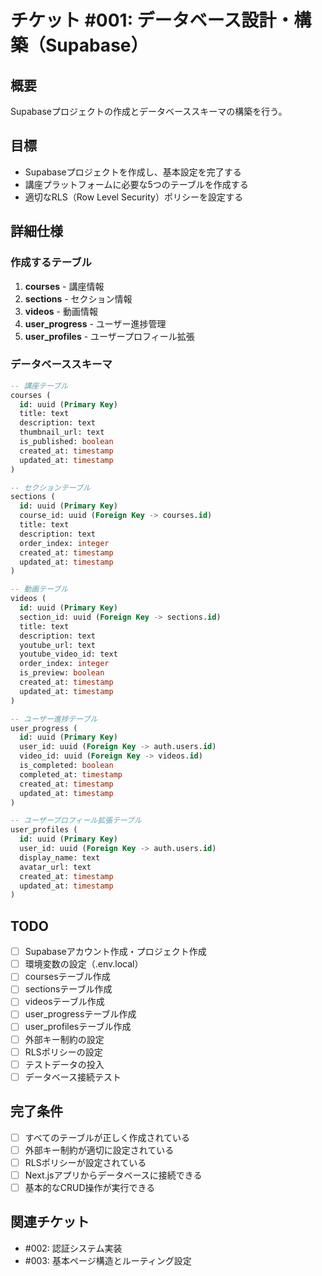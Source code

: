 # チケット #001: データベース設計・構築（Supabase）

## 概要
Supabaseプロジェクトの作成とデータベーススキーマの構築を行う。

## 目標
- Supabaseプロジェクトを作成し、基本設定を完了する
- 講座プラットフォームに必要な5つのテーブルを作成する
- 適切なRLS（Row Level Security）ポリシーを設定する

## 詳細仕様

### 作成するテーブル
1. **courses** - 講座情報
2. **sections** - セクション情報
3. **videos** - 動画情報
4. **user_progress** - ユーザー進捗管理
5. **user_profiles** - ユーザープロフィール拡張

### データベーススキーマ
```sql
-- 講座テーブル
courses (
  id: uuid (Primary Key)
  title: text
  description: text
  thumbnail_url: text
  is_published: boolean
  created_at: timestamp
  updated_at: timestamp
)

-- セクションテーブル
sections (
  id: uuid (Primary Key)
  course_id: uuid (Foreign Key -> courses.id)
  title: text
  description: text
  order_index: integer
  created_at: timestamp
  updated_at: timestamp
)

-- 動画テーブル
videos (
  id: uuid (Primary Key)
  section_id: uuid (Foreign Key -> sections.id)
  title: text
  description: text
  youtube_url: text
  youtube_video_id: text
  order_index: integer
  is_preview: boolean
  created_at: timestamp
  updated_at: timestamp
)

-- ユーザー進捗テーブル
user_progress (
  id: uuid (Primary Key)
  user_id: uuid (Foreign Key -> auth.users.id)
  video_id: uuid (Foreign Key -> videos.id)
  is_completed: boolean
  completed_at: timestamp
  created_at: timestamp
  updated_at: timestamp
)

-- ユーザープロフィール拡張テーブル
user_profiles (
  id: uuid (Primary Key)
  user_id: uuid (Foreign Key -> auth.users.id)
  display_name: text
  avatar_url: text
  created_at: timestamp
  updated_at: timestamp
)
```

## TODO
- [ ] Supabaseアカウント作成・プロジェクト作成
- [ ] 環境変数の設定（.env.local）
- [ ] coursesテーブル作成
- [ ] sectionsテーブル作成
- [ ] videosテーブル作成
- [ ] user_progressテーブル作成
- [ ] user_profilesテーブル作成
- [ ] 外部キー制約の設定
- [ ] RLSポリシーの設定
- [ ] テストデータの投入
- [ ] データベース接続テスト

## 完了条件
- [ ] すべてのテーブルが正しく作成されている
- [ ] 外部キー制約が適切に設定されている
- [ ] RLSポリシーが設定されている
- [ ] Next.jsアプリからデータベースに接続できる
- [ ] 基本的なCRUD操作が実行できる

## 関連チケット
- #002: 認証システム実装
- #003: 基本ページ構造とルーティング設定